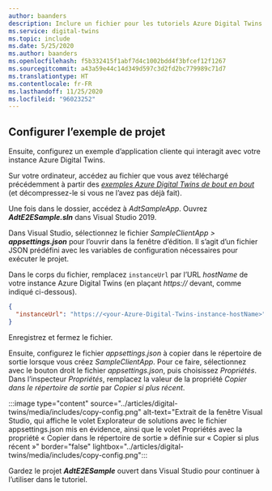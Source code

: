 ```yaml
---
author: baanders
description: Inclure un fichier pour les tutoriels Azure Digital Twins - Configuration de l’exemple de projet
ms.service: digital-twins
ms.topic: include
ms.date: 5/25/2020
ms.author: baanders
ms.openlocfilehash: f5b332415f1abf7d4c1002bdd4f3bfcef12f1267
ms.sourcegitcommit: a43a59e44c14d349d597c3d2fd2bc779989c71d7
ms.translationtype: HT
ms.contentlocale: fr-FR
ms.lasthandoff: 11/25/2020
ms.locfileid: "96023252"
---
```

## <a name="configure-the-sample-project"></a>Configurer l’exemple de projet

Ensuite, configurez un exemple d’application cliente qui interagit avec votre instance Azure Digital Twins.

Sur votre ordinateur, accédez au fichier que vous avez téléchargé précédemment à partir des [*exemples Azure Digital Twins de bout en bout*](/samples/azure-samples/digital-twins-samples/digital-twins-samples) (et décompressez-le si vous ne l’avez pas déjà fait).

Une fois dans le dossier, accédez à _AdtSampleApp_. Ouvrez _**AdtE2ESample.sln**_ dans Visual Studio 2019. 

Dans Visual Studio, sélectionnez le fichier _SampleClientApp > **appsettings.json**_ pour l’ouvrir dans la fenêtre d’édition. Il s’agit d’un fichier JSON prédéfini avec les variables de configuration nécessaires pour exécuter le projet.

Dans le corps du fichier, remplacez `instanceUrl` par l’URL *hostName* de votre instance Azure Digital Twins (en plaçant *https://* devant, comme indiqué ci-dessous).

```json
{
  "instanceUrl": "https://<your-Azure-Digital-Twins-instance-hostName>"
}
```

Enregistrez et fermez le fichier. 

Ensuite, configurez le fichier *appsettings.json* à copier dans le répertoire de sortie lorsque vous créez *SampleClientApp*. Pour ce faire, sélectionnez avec le bouton droit le fichier *appsettings.json*, puis choisissez *Propriétés*. Dans l’inspecteur *Propriétés*, remplacez la valeur de la propriété *Copier dans le répertoire de sortie* par *Copier si plus récent*.

:::image type="content" source="../articles/digital-twins/media/includes/copy-config.png" alt-text="Extrait de la fenêtre Visual Studio, qui affiche le volet Explorateur de solutions avec le fichier appsettings.json mis en évidence, ainsi que le volet Propriétés avec la propriété « Copier dans le répertoire de sortie » définie sur « Copier si plus récent »" border="false" lightbox="../articles/digital-twins/media/includes/copy-config.png":::

Gardez le projet _**AdtE2ESample**_ ouvert dans Visual Studio pour continuer à l’utiliser dans le tutoriel.

